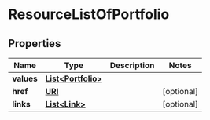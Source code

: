 

# ResourceListOfPortfolio

## Properties

Name | Type | Description | Notes
------------ | ------------- | ------------- | -------------
**values** | [**List&lt;Portfolio&gt;**](Portfolio.md) |  | 
**href** | [**URI**](URI.md) |  |  [optional]
**links** | [**List&lt;Link&gt;**](Link.md) |  |  [optional]



